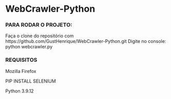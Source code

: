 # WebCrawler-Python

<h3>PARA RODAR O PROJETO:</h3>
Faça o clone do repositório com https://github.com/GustHenrique/WebCrawler-Python.git
Digite no console: python webcrawler.py


<h3>REQUISITOS</h3>
Mozilla Firefox

PIP INSTALL SELENIUM

Python 3.9.12

